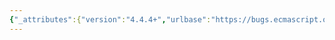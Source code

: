 ```yaml
---
{"_attributes":{"version":"4.4.4+","urlbase":"https://bugs.ecmascript.org/","maintainer":"dherman@mozilla.com"},"bug":{"bug_id":3954,"creation_ts":"2015-02-15 20:13:00 -0800","short_desc":"18.2.1.2: \"bindingExist\"","delta_ts":"2015-02-19 19:10:50 -0800","product":"Draft for 6th Edition","component":"editorial issue","version":"Rev 33: February 12, 2015 Draft","rep_platform":"All","op_sys":"All","bug_status":"RESOLVED","resolution":"FIXED","priority":"Normal","bug_severity":"normal","everconfirmed":true,"reporter":{"uid":"jmdyck","name":"Michael Dyck"},"assigned_to":{"uid":"allen","name":"Allen Wirfs-Brock"},"long_desc":[{"commentid":12759,"comment_count":0,"who":{"uid":"jmdyck","name":"Michael Dyck"},"bug_when":"2015-02-15 20:13:06 -0800","thetext":"In 18.2.1.2 \"Runtime Semantics: EvalDeclarationInstantiation(...)\",\nsteps 15.d.i and 16.b.i say:\n    Let bindingExist be varEnvRec.HasBinding(...).\n\ns|Exist|Exists|"},{"commentid":12768,"comment_count":1,"who":{"uid":"allen","name":"Allen Wirfs-Brock"},"bug_when":"2015-02-16 10:03:29 -0800","thetext":"fixed in rev34 editor's draft"},{"commentid":12996,"comment_count":2,"who":{"uid":"allen","name":"Allen Wirfs-Brock"},"bug_when":"2015-02-19 19:10:50 -0800","thetext":"fixed in rev34"}]}}
---
```

